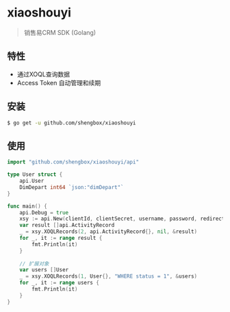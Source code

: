 # xiaoshouyi
> 销售易CRM SDK (Golang)

## 特性

* 通过XOQL查询数据
* Access Token 自动管理和续期

## 安装
```bash
$ go get -u github.com/shengbox/xiaoshouyi
```


## 使用

```go
import "github.com/shengbox/xiaoshouyi/api"

type User struct {
    api.User
    DimDepart int64 `json:"dimDepart"`
}

func main() {
    api.Debug = true
    xsy := api.New(clientId, clientSecret, username, password, redirectUri)
    var result []api.ActivityRecord
    _ = xsy.XOQLRecords(2, api.ActivityRecord{}, nil, &result)
    for _, it := range result {
        fmt.Println(it)
    }
    
    // 扩展对象
    var users []User
    _ = xsy.XOQLRecords(1, User{}, "WHERE status = 1", &users)
    for _, it := range users {
        fmt.Println(it)
    }
}

```
